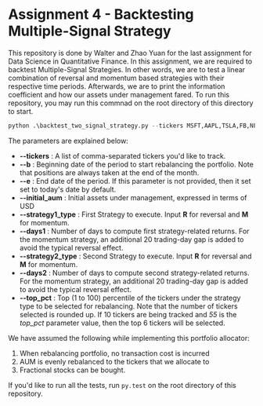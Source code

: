 # Assignment 4 - Backtesting Multiple-Signal Strategy

This repository is done by Walter and Zhao Yuan for the last assignment for Data Science in Quantitative Finance. In this assignment, we are required to backtest Multiple-Signal Strategies. In other words, we are to test a linear combination of reversal and momentum based strategies with their respective time periods. Afterwards, we are to print the information coefficient and how our assets under management fared. To run this repository, you may run this commnad on the root directory of this directory to start.

```python
python .\backtest_two_signal_strategy.py --tickers MSFT,AAPL,TSLA,FB,NFLX,IBM,PFE,GILD,MRNA,XOM,CVX,BAC,JPM,NOV,WMT,SE,MCD,DIS,WBD,NKE --b 20200402 --e 20201204 --initial_aum 20000 --strategy1_type M --days1 20 --strategy2_type R --days2 50 --top_pct 20
```

The parameters are explained below:

- **--tickers** : A list of comma-separated tickers you'd like to track.
- **--b** : Beginning date of the period to start rebalancing the portfolio. Note that positions are always taken at the end of the month.
- **--e** : End date of the period. If this parameter is not provided, then it set set to today's date by default.
- **--initial_aum** : Initial assets under management, expressed in terms of USD
- **--strategy1_type** : First Strategy to execute. Input **R** for reversal and **M** for momentum.
- **--days1** : Number of days to compute first strategy-related returns. For the momentum strategy, an additional 20 trading-day gap is added to avoid the typical reversal effect.
- **--strategy2_type** : Second Strategy to execute. Input **R** for reversal and **M** for momentum.
- **--days2** : Number of days to compute second strategy-related returns. For the momentum strategy, an additional 20 trading-day gap is added to avoid the typical reversal effect.
- **--top_pct** : Top (1 to 100) percentile of the tickers under the strategy type to be selected for rebalancing. Note that the number of tickers selected is rounded up. If 10 tickers are being tracked and _55_ is the _top_pct_ parameter value, then the top 6 tickers will be selected.

We have assumed the following while implementing this portfolio allocator:

1. When rebalancing portfolio, no transaction cost is incurred
2. AUM is evenly rebalanced to the tickers that we allocate to
3. Fractional stocks can be bought.

If you'd like to run all the tests, run `py.test` on the root directory of this repository.
